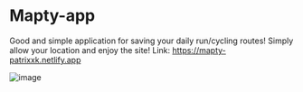 # Mapty-app

Good and simple application for saving your daily run/cycling routes!
Simply allow your location and enjoy the site!
Link: https://mapty-patrixxk.netlify.app

![image](https://user-images.githubusercontent.com/105343648/221924308-16d32499-cdbf-469e-9aa9-3f9ccf67d348.png)



